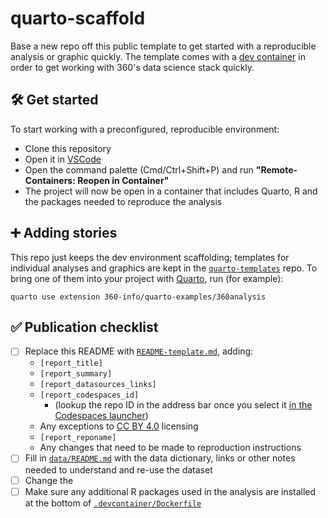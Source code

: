 # quarto-scaffold

Base a new repo off this public template to get started with a reproducible analysis or graphic quickly. The template comes with a [dev container](https://code.visualstudio.com/docs/remote/containers) in order to get working with 360's data science stack quickly.

## 🛠 Get started

To start working with a preconfigured, reproducible environment:

- Clone this repository
- Open it in [VSCode](https://code.visualstudio.com)
- Open the command palette (Cmd/Ctrl+Shift+P) and run **"Remote-Containers: Reopen in Container"**
- The project will now be open in a container that includes Quarto, R and the packages needed to reproduce the analysis

## ➕ Adding stories

This repo just keeps the dev environment scaffolding; templates for individual analyses and graphics are kept in the [`quarto-templates`](https://github.com/360-info/quarto-templates) repo. To bring one of them into your project with [Quarto](https://quarto.org), run (for example):

```shell
quarto use extension 360-info/quarto-examples/360analysis
```

## ✅ Publication checklist

- [ ] Replace this README with [`README-template.md`](README-template.md), adding:
  * `[report_title]`
  * `[report_summary]`
  * `[report_datasources_links]`
  * `[report_codespaces_id]`
    - (lookup the repo ID in the address bar once you select it [in the Codespaces launcher](https://github.com/codespaces/new))
  * Any exceptions to [CC BY 4.0](https://creativecommons.org/licenses/by/4.0) licensing
  * `[report_reponame]`
  * Any changes that need to be made to reproduction instructions
- [ ] Fill in [`data/README.md`](data/README.md) with the data dictionary, links or other notes needed to understand and re-use the dataset
- [ ] Change the 
- [ ] Make sure any additional R packages used in the analysis are installed at the bottom of [`.devcontainer/Dockerfile`](.devcontainer/Dockerfile)

